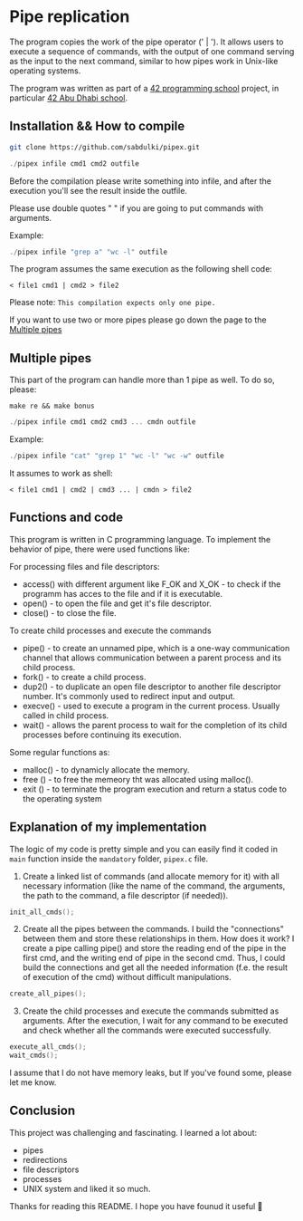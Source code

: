 

# Pipe replication


The program copies the work of the pipe operator (' | '). It allows users to execute a sequence of commands, with the output of one command serving as the input to the next command, similar to how pipes work in Unix-like operating systems.

The program was written as part of a [42 programming school](https://42.fr/en/homepage/) project, 
in particular [42 Abu Dhabi school](https://42abudhabi.ae/).


## Installation && How to compile
```bash
git clone https://github.com/sabdulki/pipex.git
```
```C
./pipex infile cmd1 cmd2 outfile
```
Before the compilation please write something into infile, and after the execution you'll see the result inside the outfile. 

Please use double quotes " " if you are going to put commands with arguments.

Example: 
```C
./pipex infile "grep a" "wc -l" outfile
```

The program assumes the same execution as the following shell code:
```shell
< file1 cmd1 | cmd2 > file2
```

Please note: `This compilation expects only one pipe.`

If you want to use two or more pipes please go down the page to the [Multiple pipes]("#multiple-pipes")

<!-- If you do not have `cc/gcc` compiler, please install it on you PC using command-line interface like Terminal to run the project. 

### Windows:
On Windows, you can install gcc using MinGW (Minimalist GNU for Windows) or MSYS2 (Minimal System 2):

* **MinGW**:
You can download the MinGW installer from the MinGW website: MinGW
* **MSYS2**:
Download and install MSYS2 from the MSYS2 website: MSYS2
After installing MinGW or MSYS2, you can use their package managers (pacman for MSYS2 or mingw-get for MinGW) to install gcc.

Once installed, you can verify the installation by running gcc --version in your terminal/command prompt. If gcc is installed correctly, it will display the version information.

### Linux:
On most Linux distributions, `gcc`` can be installed using the package manager:

* **Ubuntu/Debian**:
```bash
sudo apt update
sudo apt install gcc
```
* **CentOS/RHEL**:
```bash
sudo yum install gcc
```

### macOS
On macOS, you can install gcc using Homebrew, a popular package manager:

1) Install Homebrew (if you haven't already):
```bash
/bin/bash -c "$(curl -fsSL https://raw.githubusercontent.com/Homebrew/install/HEAD/install.sh)"
```
2) Install gcc:
```bash
brew install gcc
``` -->


## Multiple pipes

This part of the program can handle more than 1 pipe as well.
To do so, please:

```shell
make re && make bonus
```
```C
./pipex infile cmd1 cmd2 cmd3 ... cmdn outfile
```

Example:
```C
./pipex infile "cat" "grep 1" "wc -l" "wc -w" outfile
```
It assumes to work as shell:
```shell
< file1 cmd1 | cmd2 | cmd3 ... | cmdn > file2
```


## Functions and code
This program is written in C programming language. 
To implement the behavior of pipe, there were used functions like:

For processing files and file descriptors:
* access() with different argument like F_OK and X_OK - to check if the programm has acces to the file and if it is executable.
* open() - to open the file and get it's file descriptor.
* close() - to close the file.

To create child processes and execute the commands
* pipe() - to create an unnamed pipe, which is a one-way communication channel that allows communication between a parent process and its child process.
* fork() - to create a child process.
* dup2() - to duplicate an open file descriptor to another file descriptor number. It's commonly used to redirect input and output. 
* execve() -  used to execute a program in the current process. Usually called in child process. 
* wait() -  allows the parent process to wait for the completion of its child processes before continuing its execution.

Some regular functions as:
* malloc() - to dynamicly allocate the memory.
* free () - to free the memeory tht was allocated using malloc().
* exit () -  to terminate the program execution and return a status code to the operating system


## Explanation of my implementation

The logic of my code is pretty simple and you can easily find it coded in `main` function inside the `mandatory` folder, `pipex.c` file.
1) Create a linked list of commands (and allocate memory for it)  with all necessary information (like the name of the command, the arguments, the path to the command, a file descriptor (if needed)).
```C
init_all_cmds();
```
2) Create all the pipes between the commands. I build the "connections" between them and store these relationships in them.
How does it work?
I create a pipe calling pipe() and store the reading end of the pipe in the first cmd, and the writing end of pipe in the second cmd. Thus, I could build the connections and get all the needed information (f.e. the result of execution of the cmd) without difficult manipulations.
```C
create_all_pipes();
```
3) Create the child processes and execute the commands submitted as arguments. After the execution, I wait for any command to be executed and check whether all the commands were executed successfully.
```C
execute_all_cmds();
wait_cmds();
```
I assume that I do not have memory leaks, but If you've found some, please let me know. 


## Conclusion

This project was challenging and fascinating. I learned a lot about:
* pipes
* redirections
* file descriptors
* processes
* UNIX system
and liked it so much. 

Thanks for reading this README. I hope you have founud it useful :slightly_smiling_face: